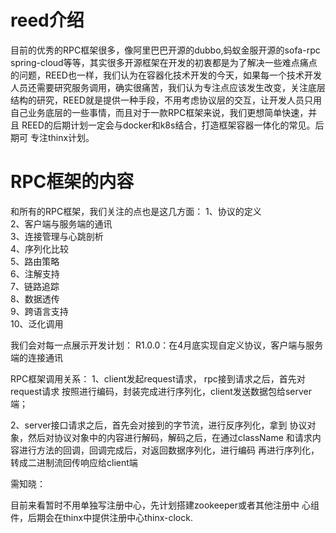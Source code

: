 # reed介绍
目前的优秀的RPC框架很多，像阿里巴巴开源的dubbo,蚂蚁金服开源的sofa-rpc
spring-cloud等等，其实很多开源框架在开发的初衷都是为了解决一些难点痛点
的问题，REED也一样，我们认为在容器化技术开发的今天，如果每一个技术开发
人员还需要研究服务调用，确实很痛苦，我们认为专注点应该发生改变，关注底层
结构的研究，REED就是提供一种手段，不用考虑协议层的交互，让开发人员只用
自己业务底层的一些事情，而且对于一款RPC框架来说，我们更想简单快速，并且
REED的后期计划一定会与docker和k8s结合，打造框架容器一体化的常见。后期可
专注thinx计划。

# RPC框架的内容
和所有的RPC框架，我们关注的点也是这几方面：
1、协议的定义</br>
2、客户端与服务端的通讯</br>
3、连接管理与心跳剖析</br>
4、序列化比较</br>
5、路由策略</br>
6、注解支持</br>
7、链路追踪</br>
8、数据透传</br>
9、跨语言支持</br>
10、泛化调用</br>

我们会对每一点展示开发计划：
R1.0.0：在4月底实现自定义协议，客户端与服务端的连接通讯

RPC框架调用关系：
1、client发起request请求， rpc接到请求之后，首先对request请求
按照进行编码，封装完成进行序列化，client发送数据包给server端；

2、server接口请求之后，首先会对接到的字节流，进行反序列化，拿到
协议对象，然后对协议对象中的内容进行解码，解码之后，在通过className
和请求内容进行方法的回调，回调完成后，对返回数据序列化，进行编码
再进行序列化，转成二进制流回传响应给client端

需知晓：

目前来看暂时不用单独写注册中心，先计划搭建zookeeper或者其他注册中
心组件，后期会在thinx中提供注册中心thinx-clock.






